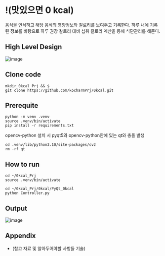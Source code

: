 # !(맛있으면 0 kcal)
음식을 인식하고 해당 음식의 영양정보와 칼로리를 보여주고 기록한다.
하루 내에 기록된 정보를 바탕으로 하루 권장 칼로리 대비 섭취 칼로리 계산을 통해 식단관리를 해준다.

## High Level Design
![image](https://github.com/kocharmPrj/0kcal/assets/97004727/084f031f-3ae7-4855-b8b6-fd5a3a737b3c)

## Clone code

```shell
mkdir 0kcal_Prj && $_
git clone https://github.com/kocharmPrj/0kcal.git
```

## Prerequite

```shell
python -m venv .venv
source .venv/bin/activate
pip install -r requirements.txt
```
opencv-python 설치 시 pyqt5와 opencv-python안에 있는 qt와 충돌 발생
```shell
cd .venv/lib/python3.10/site-packages/cv2
rm -rf qt
```

## How to run

```shell
cd ~/0kcal_Prj
source .venv/bin/activate

cd ~/0kcal_Prj/0kcal/PyQt_0kcal
python Controller.py
```

## Output

![image](https://github.com/kocharmPrj/0kcal/assets/142784142/194a0c78-4eff-42fb-981e-c800fda7cfa7)

## Appendix

* (참고 자료 및 알아두어야할 사항들 기술)
